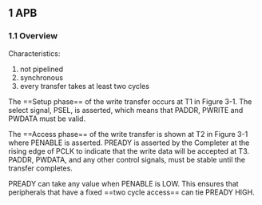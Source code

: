 
## 1 APB

### 1.1 Overview

Characteristics:

1. not pipelined
2. synchronous
3. every transfer takes at least two cycles


The ==Setup phase== of the write transfer occurs at T1 in Figure 3-1. The select signal, PSEL, is asserted, which means that PADDR, PWRITE and PWDATA must be valid.

The ==Access phase== of the write transfer is shown at T2 in Figure 3-1 where PENABLE is asserted. PREADY is asserted by the Completer at the rising edge of PCLK to indicate that the write data will be accepted at T3. PADDR, PWDATA, and any other control signals, must be stable until the transfer completes.

PREADY can take any value when PENABLE is LOW. This ensures that peripherals that have a fixed ==two cycle access== can tie PREADY HIGH.

